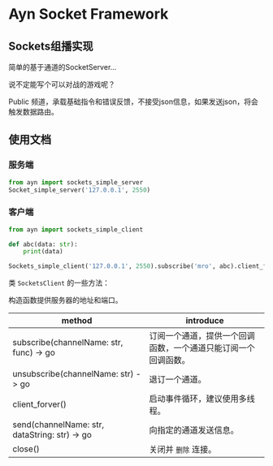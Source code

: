 # Ayn Socket Framework 

## Sockets组播实现

简单的基于通道的SocketServer...

说不定能写个可以对战的游戏呢？

Public 频道，承载基础指令和错误反馈，不接受json信息，如果发送json，将会触发数据路由。

## 使用文档

### 服务端

```python
from ayn import sockets_simple_server
Socket_simple_server('127.0.0.1', 2550)
```

### 客户端

```python
from ayn import sockets_simple_client

def abc(data: str):
    print(data)

Sockets_simple_client('127.0.0.1', 2550).subscribe('mro', abc).client_forver()
```

类 `SocketsClient` 的一些方法：

构造函数提供服务器的地址和端口。

method|introduce
----|----
subscribe(channelName: str, func) -> go | 订阅一个通道，提供一个回调函数，一个通道只能订阅一个回调函数。
unsubscribe(channelName: str) -> go | 退订一个通道。
client_forver() | 启动事件循环，建议使用多线程。
send(channelName: str, dataString: str) -> go | 向指定的通道发送信息。
close() | 关闭并 `删除` 连接。